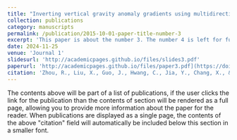 ```yaml
---
title: "Inverting vertical gravity anomaly gradients using multidirectional data from mean sea surface model: The case of Arabian Sea"
collection: publications
category: manuscripts
permalink: /publication/2015-10-01-paper-title-number-3
excerpt: 'This paper is about the number 3. The number 4 is left for future work.'
date: 2024-11-25
venue: 'Journal 1'
slidesurl: 'http://academicpages.github.io/files/slides3.pdf'
paperurl: 'http://academicpages.github.io/files/paper3.pdf](https://doi.org/10.1186/s40623-024-02105-5'
citation: 'Zhou, R., Liu, X., Guo, J., Hwang, C., Jia, Y., Chang, X., & Sun, H. (2024). "Inverting vertical gravity anomaly gradients using multidirectional data from mean sea surface model: A case of Arabian Sea." <i>Earth, Planets and Space</i>, 234(2). doi:10.1186/s40623-024-02105-5 (Accept)'
---
```


The contents above will be part of a list of publications, if the user clicks the link for the publication than the contents of section will be rendered as a full page, allowing you to provide more information about the paper for the reader. When publications are displayed as a single page, the contents of the above "citation" field will automatically be included below this section in a smaller font.
